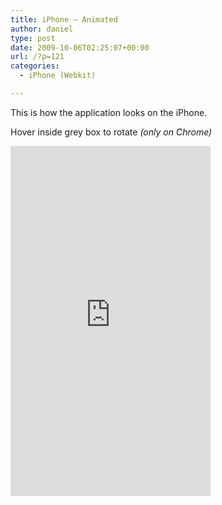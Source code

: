 ```yaml
---
title: iPhone – Animated
author: daniel
type: post
date: 2009-10-06T02:25:07+00:00
url: /?p=121
categories:
  - iPhone (Webkit)

---
```

This is how the application looks on the iPhone.

Hover inside grey box to rotate _(only on Chrome)_

<div id="outeroffset" >
  <div id="outertransform">
    <div id="wrapperbg" >
      <div id="inneroffset" >
        <div id="overflowwrapper" >
          <div id="frametransform" >
            <iframe src ="http://imetrical.appspot.com/s/i/iphone-cache.html" width="320px"  height="560px" frameborder="0" scrolling="no" allowTransparency="true"></p> 
            
            <p>
              Your browser does not support iframes.
            </p>
            
            <p>
              </iframe> </div> </div> </div> </div> </div> </div>